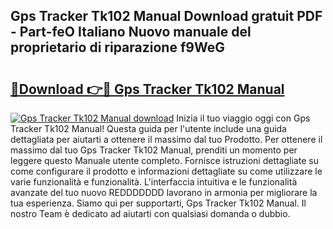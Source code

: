 ## Gps Tracker Tk102 Manual Download gratuit PDF - Part-feO Italiano Nuovo manuale del proprietario di riparazione f9WeG

# <h2><a href="http://dfgaec.blite.top/?on=Gps+Tracker+Tk102+Manual">🔗Download 👉🔴 Gps Tracker Tk102 Manual</a></h2>

[![Gps Tracker Tk102 Manual download](https://i.imgur.com/lujVjoI.png)](http://dfgaec.blite.top/?on=Gps+Tracker+Tk102+Manual)
Inizia il tuo viaggio oggi con Gps Tracker Tk102 Manual! Questa guida per l'utente include una guida dettagliata per aiutarti a ottenere il massimo dal tuo Prodotto. Per ottenere il massimo dal tuo Gps Tracker Tk102 Manual, prenditi un momento per leggere questo Manuale utente completo. Fornisce istruzioni dettagliate su come configurare il prodotto e informazioni dettagliate su come utilizzare le varie funzionalità e funzionalità. L'interfaccia intuitiva e le funzionalità avanzate del tuo nuovo REDDDDDDD lavorano in armonia per migliorare la tua esperienza. Siamo qui per supportarti, Gps Tracker Tk102 Manual. Il nostro Team è dedicato ad aiutarti con qualsiasi domanda o dubbio.
